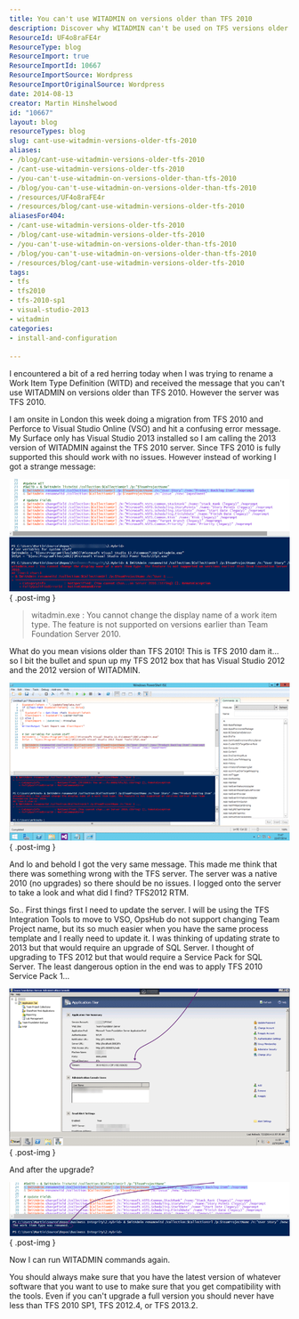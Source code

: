 ```yaml
---
title: You can't use WITADMIN on versions older than TFS 2010
description: Discover why WITADMIN can't be used on TFS versions older than 2010 and learn how to resolve compatibility issues for a smoother migration experience.
ResourceId: UF4o8raFE4r
ResourceType: blog
ResourceImport: true
ResourceImportId: 10667
ResourceImportSource: Wordpress
ResourceImportOriginalSource: Wordpress
date: 2014-08-13
creator: Martin Hinshelwood
id: "10667"
layout: blog
resourceTypes: blog
slug: cant-use-witadmin-versions-older-tfs-2010
aliases:
- /blog/cant-use-witadmin-versions-older-tfs-2010
- /cant-use-witadmin-versions-older-tfs-2010
- /you-can't-use-witadmin-on-versions-older-than-tfs-2010
- /blog/you-can't-use-witadmin-on-versions-older-than-tfs-2010
- /resources/UF4o8raFE4r
- /resources/blog/cant-use-witadmin-versions-older-tfs-2010
aliasesFor404:
- /cant-use-witadmin-versions-older-tfs-2010
- /blog/cant-use-witadmin-versions-older-tfs-2010
- /you-can't-use-witadmin-on-versions-older-than-tfs-2010
- /blog/you-can't-use-witadmin-on-versions-older-than-tfs-2010
- /resources/blog/cant-use-witadmin-versions-older-tfs-2010
tags:
- tfs
- tfs2010
- tfs-2010-sp1
- visual-studio-2013
- witadmin
categories:
- install-and-configuration

---
```

I encountered a bit of a red herring today when I was trying to rename a Work Item Type Definition (WITD) and received the message that you can't use WITADMIN on versions older than TFS 2010. However the server was TFS 2010.

I am onsite in London this week doing a migration from TFS 2010 and Perforce to Visual Studio Online (VSO) and hit a confusing error message. My Surface only has Visual Studio 2013 installed so I am calling the 2013 version of WITADMIN against the TFS 2010 server. Since TFS 2010 is fully supported this should work with no issues. However instead of working I got a strange message:

![clip_image001](images/clip_image001-1-1.png "clip_image001")
{ .post-img }

> witadmin.exe : You cannot change the display name of a work item type. The feature is not supported on versions earlier than Team Foundation Server 2010.

What do you mean visions older than TFS 2010! This is TFS 2010 dam it… so I bit the bullet and spun up my TFS 2012 box that has Visual Studio 2012 and the 2012 version of WITADMIN.

![clip_image002](images/clip_image0022-2-2.png "clip_image002")
{ .post-img }

And lo and behold I got the very same message. This made me think that there was something wrong with the TFS server. The server was a native 2010 (no upgrades) so there should be no issues. I logged onto the server to take a look and what did I find? TFS2012 RTM.

So.. First things first I need to update the server. I will be using the TFS Integration Tools to move to VSO, OpsHub do not support changing Team Project name, but its so much easier when you have the same process template and I really need to update it. I was thinking of updating strate to 2013 but that would require an upgrade of SQL Server. I thought of upgrading to TFS 2012 but that would require a Service Pack for SQL Server. The least dangerous option in the end was to apply TFS 2010 Service Pack 1…

![clip_image003](images/clip_image0032-3-3.png "clip_image003")
{ .post-img }

And after the upgrade?

![clip_image004](images/clip_image004-4-4.png "clip_image004")
{ .post-img }

Now I can run WITADMIN commands again.

You should always make sure that you have the latest version of whatever software that you want to use to make sure that you get compatibility with the tools. Even if you can't upgrade a full version you should never have less than TFS 2010 SP1, TFS 2012.4, or TFS 2013.2.
